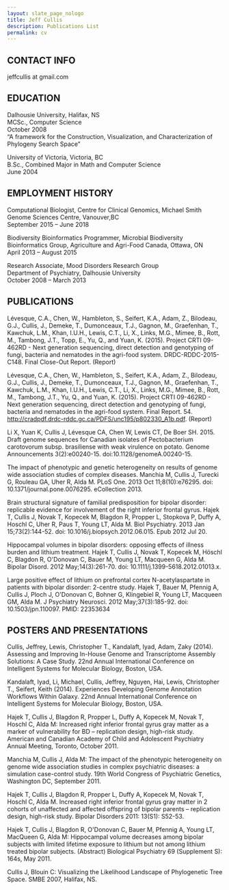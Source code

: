 ```yaml
---
layout: slate_page_nologo
title: Jeff Cullis
description: Publications List
permalink: cv
---
```


## CONTACT INFO ##

jeffcullis at gmail.com

## EDUCATION ##
 
Dalhousie University, Halifax, NS<br>
MCSc., Computer Science<br>
October 2008<br>
“A framework for the Construction, Visualization, and Characterization of Phylogeny Search Space”
 
University of Victoria, Victoria, BC<br>
B.Sc., Combined Major in Math and Computer Science<br>
June 2004<br>
 
## EMPLOYMENT HISTORY ##

Computational Biologist, Centre for Clinical Genomics, Michael Smith Genome Sciences Centre, Vanouver,BC<br>
September 2015 – June 2018

Biodiversity Bioinformatics Programmer, Microbial Biodiversity Bioinformatics Group, Agriculture and Agri-Food Canada, Ottawa, ON<br>
April 2013 – August 2015<br>

Research Associate, Mood Disorders Research Group<br>
Department of Psychiatry, Dalhousie University<br>
October 2008 – March 2013<br>

 
## PUBLICATIONS ##

Lévesque, C.A., Chen, W., Hambleton, S., Seifert, K.A., Adam, Z., Bilodeau, G.J., Cullis, J., Demeke, T., Dumonceaux, T.J., Gagnon, M., Graefenhan, T., Kawchuk, L.M., Khan, I.U.H., Lewis, C.T., Li, X., Links, M.G., Mimee, B., Rott, M., Tambong, J.T., Topp, E., Yu, Q., and Yuan, K. (2015). Project CRTI 09-462RD - Next generation sequencing, direct detection and genotyping of fungi, bacteria and nematodes in the agri-food system. DRDC-RDDC-2015-C148. Final Close-Out Report. (Report)

Lévesque, C.A., Chen, W., Hambleton, S., Seifert, K.A., Adam, Z., Bilodeau, G.J., Cullis, J., Demeke, T., Dumonceaux, T.J., Gagnon, M., Graefenhan, T., Kawchuk, L.M., Khan, I.U.H., Lewis, C.T., Li, X., Links, M.G., Mimee, B., Rott, M., Tambong, J.T., Yu, Q., and Yuan, K. (2015). Project CRTI 09-462RD - Next generation sequencing, direct detection and genotyping of fungi, bacteria and nematodes in the agri-food system. Final Report. 54. http://cradpdf.drdc-rddc.gc.ca/PDFS/unc195/p802330_A1b.pdf. (Report)

Li X, Yuan K, Cullis J, Lévesque CA, Chen W, Lewis CT, De Boer SH. 2015. Draft genome sequences for Canadian isolates of Pectobacterium carotovorum subsp. brasiliense with weak virulence on potato. Genome Announcements 3(2):e00240-15. doi:10.1128/genomeA.00240-15. 

The impact of phenotypic and genetic heterogeneity on results of genome wide association studies of complex diseases.
Manchia M, Cullis J, Turecki G, Rouleau GA, Uher R, Alda M.
PLoS One. 2013 Oct 11;8(10):e76295. doi: 10.1371/journal.pone.0076295. eCollection 2013.

Brain structural signature of familial predisposition for bipolar disorder: replicable evidence for involvement of the right inferior frontal gyrus.
Hajek T, Cullis J, Novak T, Kopecek M, Blagdon R, Propper L, Stopkova P, Duffy A, Hoschl C, Uher R, Paus T, Young LT, Alda M.
Biol Psychiatry. 2013 Jan 15;73(2):144-52. doi: 10.1016/j.biopsych.2012.06.015. Epub 2012 Jul 20.

Hippocampal volumes in bipolar disorders: opposing effects of illness burden and lithium treatment.
Hajek T, Cullis J, Novak T, Kopecek M, Höschl C, Blagdon R, O'Donovan C, Bauer M, Young LT, Macqueen G, Alda M.
Bipolar Disord. 2012 May;14(3):261-70. doi: 10.1111/j.1399-5618.2012.01013.x.

Large positive effect of lithium on prefrontal cortex N-acetylaspartate in patients with bipolar disorder: 2-centre study.
Hajek T, Bauer M, Pfennig A, Cullis J, Ploch J, O'Donovan C, Bohner G, Klingebiel R, Young LT, Macqueen GM, Alda M.
J Psychiatry Neurosci. 2012 May;37(3):185-92. doi: 10.1503/jpn.110097.
PMID:
22353634

## POSTERS AND PRESENTATIONS ##

Cullis,  Jeffrey,  Lewis,  Christopher  T.,  Kandalaft,  Iyad,  Adam,  Zaky  (2014).   Assessing  and  Improving  In-House Genome  and  Transcriptome  Assembly  Solutions:  A  Case  Study. 22nd  Annual  International Conference  on  Intelligent Systems  for  Molecular  Biology,  Boston,  USA.

Kandalaft,  Iyad,  Li,  Michael,  Cullis,  Jeffrey,  Nguyen,  Hai,  Lewis,  Christopher  T.,  Seifert,  Keith  (2014). Experiences Developing  Genome  Annotation  Workflows  Within  Galaxy. 22nd   Annual   International Conference  on  Intelligent  Systems  for  Molecular Biology, Boston,  USA.

Hajek T, Cullis J, Blagdon R, Propper L, Duffy A, Kopecek M, Novak T, Hoschl C, Alda M: Increased right inferior frontal gyrus gray matter as a marker of vulnerability for BD – replication design, high-risk study. American and Canadian Academy of Child and Adolescent Psychiatry Annual Meeting, Toronto, October 2011.

Manchia M, Cullis J, Alda M: The impact of the phenotypic heterogeneity on genome wide association studies in complex psychiatric diseases: a simulation case-control study. 19th World Congress of Psychiatric Genetics, Washington DC, September 2011.

Hajek T, Cullis J, Blagdon R, Propper L, Duffy A, Kopecek M, Novak T, Hoschl C, Alda M. Increased right inferior frontal gyrus gray matter in 2 cohorts of unaffected and affected offspring of bipolar parents – replication design, high-risk study. Bipolar Disorders 2011: 13(S1): S52-53.

Hajek T, Cullis J, Blagdon R, O'Donovan C, Bauer M, Pfennig A, Young LT, MacQueen G, Alda M: Hippocampal volume decreases among bipolar subjects with limited lifetime exposure to lithium but not among lithium treated bipolar subjects. (Abstract) Biological Psychiatry 69 (Supplement S): 164s, May 2011.

Cullis J, Blouin C: Visualizing the Likelihood Landscape of Phylogenetic Tree Space. SMBE 2007, Halifax, NS.



 

 

 








